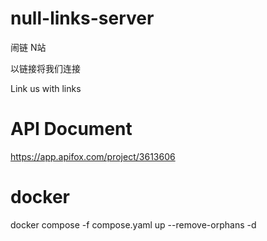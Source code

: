 # null-links-server
闹链 N站

以链接将我们连接

Link us with links

# API Document
https://app.apifox.com/project/3613606

# docker
docker compose -f compose.yaml up --remove-orphans -d